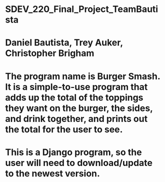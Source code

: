 # SDEV_220_Final_Project_TeamBautista
# Daniel Bautista, Trey Auker, Christopher Brigham
# The program name is Burger Smash. It is a simple-to-use program that adds up the total of the toppings they want on the burger, the sides, and drink together, and prints out the total for the user to see. 
# This is a Django program, so the user will need to download/update to the newest version. 
